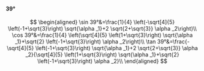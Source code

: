 #### 39°

$$
\begin{aligned}
\sin 39°&=\frac{1}{4} \left(-\sqrt[4]{5} \left(-1+\sqrt{3}\right) \sqrt{\alpha _1}+2 \sqrt{2+\sqrt{3}} \alpha _2\right)\\
\cos 39°&=\frac{1}{4} \left(\sqrt[4]{5} \left(1+\sqrt{3}\right) \sqrt{\alpha _1}+\sqrt{2} \left(-1+\sqrt{3}\right) \alpha _2\right)\\
\tan 39°&=\frac{-\sqrt[4]{5} \left(-1+\sqrt{3}\right) \sqrt{\alpha _1}+2 \sqrt{2+\sqrt{3}} \alpha _2}{\sqrt[4]{5} \left(1+\sqrt{3}\right) \sqrt{\alpha _1}+\sqrt{2}
\left(-1+\sqrt{3}\right) \alpha _2}\\
\end{aligned}
$$

